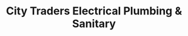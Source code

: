 ---
title: "City Traders Electrical Plumbing & Sanitary"
url: /pandalam/city-traders-electrical-plumbing-und-sanitary/
shop: Elektrisch
---